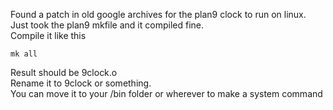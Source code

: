Found a patch in old google archives for the plan9 clock to run on linux.<br>
Just took the plan9 mkfile and it compiled fine.<br>
Compile it like this

```
mk all
```

Result should be 9clock.o <br>
Rename it to 9clock or something. <br>
You can move it to your /bin folder or wherever to make a system command
